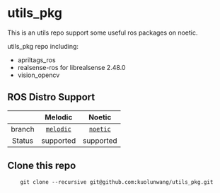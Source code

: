 # utils_pkg

This is an utils repo support some useful ros packages on noetic.

utils_pkg repo including:
* apriltags_ros
* realsense-ros for librealsense 2.48.0
* vision_opencv

## ROS Distro Support

|         | Melodic | Noetic  |
|:-------:|:-------:|:-------:|
| branch | [`melodic`](https://github.com/kuolunwang/utils_pkg/tree/melodic) | [`noetic`](https://github.com/kuolunwang/utils_pkg/tree/noetic) |
| Status | supported | supported |

## Clone this repo

```
    git clone --recursive git@github.com:kuolunwang/utils_pkg.git
```
